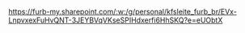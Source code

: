 <https://furb-my.sharepoint.com/:w:/g/personal/kfsleite_furb_br/EVx-LnpvxexFuHvQNT-3JEYBVqVKseSPIHdxerfi6HhSKQ?e=eUObtX>